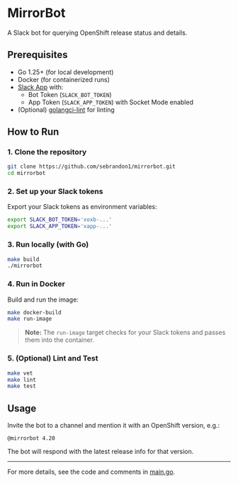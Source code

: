# MirrorBot

A Slack bot for querying OpenShift release status and details.

## Prerequisites

- Go 1.25+ (for local development)
- Docker (for containerized runs)
- [Slack App](https://api.slack.com/apps) with:
  - Bot Token (`SLACK_BOT_TOKEN`)
  - App Token (`SLACK_APP_TOKEN`) with Socket Mode enabled
- (Optional) [golangci-lint](https://golangci-lint.run/usage/install/) for linting

## How to Run

### 1. Clone the repository

```bash
git clone https://github.com/sebrandon1/mirrorbot.git
cd mirrorbot
```

### 2. Set up your Slack tokens

Export your Slack tokens as environment variables:

```bash
export SLACK_BOT_TOKEN='xoxb-...'
export SLACK_APP_TOKEN='xapp-...'
```

### 3. Run locally (with Go)

```bash
make build
./mirrorbot
```

### 4. Run in Docker

Build and run the image:

```bash
make docker-build
make run-image
```

> **Note:** The `run-image` target checks for your Slack tokens and passes them into the container.

### 5. (Optional) Lint and Test

```bash
make vet
make lint
make test
```

## Usage

Invite the bot to a channel and mention it with an OpenShift version, e.g.:

```
@mirrorbot 4.20
```

The bot will respond with the latest release info for that version.

---

For more details, see the code and comments in [main.go](main.go).
